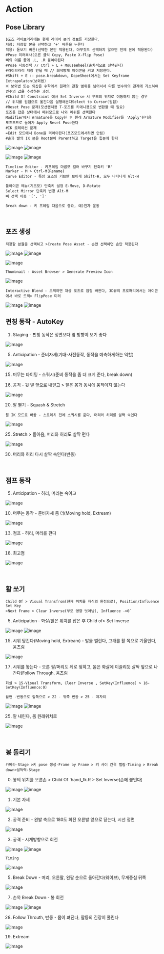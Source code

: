 Action
=======

Pose Library
----------------

```
$포즈 라이브러리에는 현재 레이어 본의 정보를 저장한다.
저장: 저장할 본을 선택하고 '+' 버튼을 누른다
적용: 돋보기 버튼(선택한 본만 적용된다, 아무것도 선택하지 않으면 전체 본에 적용된다)
#Pose 미러복사(오른 클릭 Copy, Paste X-Flip Pose)
뼈의 이름 끝에 .L, .R 붙여야된다 
#Pose 자동선택 // Ctrl + L + MouseWheel(순차적으로 선택된다)
#라이브러리 저장 안될 때 // 회색방패 아이콘을 켜고 저장한다.
#Shift + E :: pose.breakdown, DopeSheet에서는 Set Keyframe Extrapolaton(보외법)
※ 보외법 또는 외삽은 수학에서 원래의 관찰 범위를 넘어서서 다른 변수와의 관계에 기초하여 변수의 값을 추정하는 과정.
#Child Of Constraint 에서 Set Inverse 시 부모의 위치로 이동하지 않는 경우 
// 위치를 원점으로 옮긴다음 실행해본다Select to Cursor(원점)
#Reset Pose 문제(모션캡쳐용 T-포즈를 키애니용으로 변환할 때 필요)
포즈를 잡은 상태에서 메쉬모드로 나와 메쉬를 선택한다
Modifier에서 Armature를 Copy한 후 원래 Armature Modifier를 'Apply'한다음
포즈모드로 들어가 Apply Reset Pose한다
#IK 로테이션 문제
=Edit 모드에서 Bone을 꺽어야한다(포즈모드에서하면 안됨)
#손과 발의 IK 본은 Root본에 Parent하고 Target은 힙본에 한다
```

![image](https://user-images.githubusercontent.com/30430227/159687653-343efa55-ff03-4cf0-bab5-b5c6f18788a1.png)
![image](https://user-images.githubusercontent.com/30430227/159688362-0e0fa0b6-2005-447d-8fce-0003cf61b4d6.png)

![image](https://user-images.githubusercontent.com/30430227/159687676-75d4d8d0-cd34-4a62-b95c-88093ef33219.png)
![image](https://user-images.githubusercontent.com/30430227/159687711-50b8e887-9f27-49fb-af8b-cc534b6d59a9.png)

```
Timeline Editor - 키프레임 마름모 컬러 바꾸기 단축키 'R'
Marker - M > Ctrl-M(Rename)
Curve Editor - 특정 요소의 커브만 보이게 Shift-H, 모두 나타나게 Alt-H

툴아이콘 메뉴(기즈모) 단축키 설정 E-Move, D-Rotate
Select Mirror 단축키 변경 Alt-M
뼈 선택 이동 '[', ']' 
```

`Break down - 키 프레임 다음으로 중요, 예)진자 운동`

<br>

포즈 생성
----------

`저장할 본들을 선택하고 >Create Pose Asset - 손만 선택하면 손만 적용된다`

![image](https://user-images.githubusercontent.com/30430227/159226043-3684d1e1-7198-4f35-abae-9f57a4313e25.png)
![image](https://user-images.githubusercontent.com/30430227/159226084-13ab206c-278c-4d78-bd64-d4027ff39965.png)

![image](https://user-images.githubusercontent.com/30430227/159225890-b418feca-2fb4-412b-b7bd-beb6e082996a.png)

`Thumbnail - Asset Browser > Generate Preview Icon`

![image](https://user-images.githubusercontent.com/30430227/159226206-7dd48971-e808-49bb-9497-d75990fd68f4.png)

`Interactive Blend - 드랙하면 대상 포즈로 점점 바뀐다, 3D뷰의 프로퍼티에서는 아이콘에서 바로 드랙> FlipPose 미러 `

![image](https://user-images.githubusercontent.com/30430227/159226697-a00b30d0-a181-4ac2-a146-f5a21ac9740e.png)
![image](https://user-images.githubusercontent.com/30430227/159226737-28302d83-1096-4fb9-8a17-b04d59c00689.png)


펀칭 동작 - AutoKey
---------------------

1. Staging - 펀칭 동작은 정면보다 옆 방향이 보기 좋다

![image](https://user-images.githubusercontent.com/30430227/159426288-64375e21-fd13-4b05-9cb2-cf31d8cceb63.png)

5. Anticipation - 준비자세(기대-사전동작, 동작을 예측하게하는 역할)

![image](https://user-images.githubusercontent.com/30430227/159428690-0cd8974b-80d6-4b53-b9aa-7c566f7b9389.png)

15. 머무는 타이밍 - 스쿼시(준비 동작을 좀 더 크게 준다, break down)

18. 공격 - 뒷 발 앞으로 내딛고 > 팔은 몸과 동시에 움직이지 않는다

![image](https://user-images.githubusercontent.com/30430227/159431220-796e6b83-f2d8-43c9-a4c3-abb96439099a.png)

20. 팔 뻗기 - Squash & Stretch 

`팔 IK 모드로 바꿈 - 스트레치 전에 스쿼시를 준다, 머리와 허리를 살짝 숙인다`

![image](https://user-images.githubusercontent.com/30430227/159435615-c8ffd91d-0511-48a3-83f8-188bc028e5bb.png)

25. Stretch > 돌아옴, 머리와 허리도 살짝 편다

![image](https://user-images.githubusercontent.com/30430227/159435767-6d136c44-a522-4256-88b9-510222c04e2a.png)

30. 머리와 허리 다시 살짝 숙인다(반동)

<br>

점프 동작 
-----------

5. Anticipation - 허리, 머리는 숙이고

![image](https://user-images.githubusercontent.com/30430227/159442900-71687f70-2b5f-47c9-922e-615061a7079e.png)

10. 머무는 동작 - 준비자세 좀 더(Moving hold, Extream)

![image](https://user-images.githubusercontent.com/30430227/159443413-6ec5d6eb-9c06-4d85-982c-851f15d5238d.png)

13. 점프 - 허리, 머리를 편다

![image](https://user-images.githubusercontent.com/30430227/159444086-2d09e149-067a-43f6-8208-86dc8cf61513.png)

18. 최고점 

![image](https://user-images.githubusercontent.com/30430227/159444645-475910d3-979a-495c-84fa-477c315d53c0.png)

<br>

활 쏘기
-----

```
Child Of > Visual Transfrom(현재 위치를 자식의 원점으로), Position/Influence Set Key
>Next Frame > Clear Inverse(부모 영향 벗어남), Influence ->0`
```

5. Anticipation - 화살/활은 위치를 잡은 후 Child of> Set Inverse

![image](https://user-images.githubusercontent.com/30430227/159646040-90ba619d-951b-4232-94ed-c005e021e506.png)
![image](https://user-images.githubusercontent.com/30430227/159647090-967146b1-7fb1-4a00-842f-411ba9764770.png)

15. 시위 당긴다(Moving hold, Extream) - 발을 벌린다, 고개를 활 쪽으로 기울인다, 움츠림

![image](https://user-images.githubusercontent.com/30430227/159647161-a7fd7a02-f9cb-4d0d-ad26-f9a990265ff4.png)

17. 시위를 놓는다 - 오른 팔/머리도 뒤로 젖히고, 몸은 화살에 이끌리듯 살짝 앞으로 나간다(Follow Through. 움츠림 

`화살 > 15-Visual Transform, Clear Inverse , SetKey(Influence) > 16-SetKey(Influence:0)`

`활현 -반동으로 앞쪽으로 > 22 - 뒤쪽 반동 > 25 - 제자리`

![image](https://user-images.githubusercontent.com/30430227/159647182-d4e90683-318d-4ced-927b-3f0e27b36ff8.png)
![image](https://user-images.githubusercontent.com/30430227/159648277-cf65523a-8f09-47c4-ad7e-10ebd95a0dde.png)

25. 팔 내린다, 몸 원래위치로

![image](https://user-images.githubusercontent.com/30430227/159649793-5a88c04e-ddd1-4550-9520-34804204213e.png)

<br>

봉 돌리기
----------

`카메라-Stage >키 pose 생성-Frame by Frame > 키 사이 간격 벌림-Timing > Break down>설득력-Stage`

0. 봉의 위치를 오른손 > Child Of 'hand_fk.R > Set Inverse(손에 붙인다)

![image](https://user-images.githubusercontent.com/30430227/159819108-e79310fe-5e16-4781-9314-2da86f9401fc.png)
![image](https://user-images.githubusercontent.com/30430227/159817326-a374356f-59be-46b6-8366-2ebada5c8203.png)

1. 기본 자세 

![image](https://user-images.githubusercontent.com/30430227/159819248-03b79ab7-99e5-4bd4-826c-53fa649424bf.png)

2. 공격 준비 - 왼발 축으로 180도 회전 오른발 앞으로 딛는다, 시선 정면

![image](https://user-images.githubusercontent.com/30430227/159823439-546e408b-dc7f-4750-aae6-06aa92f480db.png)

3. 공격 - 시계방향으로 회전 

![image](https://user-images.githubusercontent.com/30430227/159824514-5738a0ee-d08f-415e-89ca-98c6459b94f1.png)
![image](https://user-images.githubusercontent.com/30430227/159824525-e5070a0f-2acd-4b11-b5e4-29e4cbc6b530.png)

`Timing`

![image](https://user-images.githubusercontent.com/30430227/159824869-8be9fd80-1da9-4249-bffd-7db285b7ee62.png)

5. Break Down - 머리, 오른팔, 왼팔 순으로 돌아간다(웨이브), 무게중심 뒤쪽

![image](https://user-images.githubusercontent.com/30430227/159826254-bcf62550-837e-41f6-9791-d10e8a3117c0.png)

7. 손목 Break Down - 봉 회전

![image](https://user-images.githubusercontent.com/30430227/159826773-f81e57e0-03cb-45d7-a421-17b7c81e02d8.png)
![image](https://user-images.githubusercontent.com/30430227/159826984-55f64d21-f9ae-48a0-9676-6e54402947be.png)

28. Follow Throuth, 반동 - 몸이 펴진다, 팔등의 긴장이 풀린다

![image](https://user-images.githubusercontent.com/30430227/159828558-bdf47bb6-3883-481a-a4dc-dd2a5a68ec6d.png)

19.  Extream 

![image](https://user-images.githubusercontent.com/30430227/159828859-d9d10207-42bb-4798-8cb3-3bc43d37927a.png)




